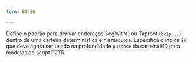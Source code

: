 ```yaml
---
term: BIP86

---
```

Define o padrão para derivar endereços SegWit V1 ou Taproot (`bc1p...`) dentro de uma carteira determinística e hierárquica. Especifica o índice `86'` que deve agora ser usado na profundidade `purpose` da carteira HD para modelos de script P2TR.